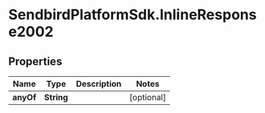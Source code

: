 # SendbirdPlatformSdk.InlineResponse2002

## Properties

Name | Type | Description | Notes
------------ | ------------- | ------------- | -------------
**anyOf** | **String** |  | [optional] 


